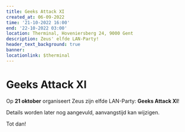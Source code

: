 ```yaml
---
title: Geeks Attack XI
created_at: 06-09-2022
time: '21-10-2022 16:00'
end: '22-10-2022 03:00'
location: Therminal, Hoveniersberg 24, 9000 Gent
description: Zeus' elfde LAN-Party!
header_text_background: true
banner: 
locationlink: $therminal
---
```


# Geeks Attack XI

Op **21 oktober** organiseert Zeus zijn elfde LAN-Party: **Geeks Attack XI**!

Details worden later nog aangevuld, aanvangstijd kan wijzigen.

Tot dan!
